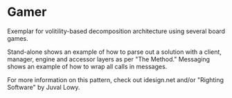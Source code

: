 # Gamer
Exemplar for volitility-based decomposition architecture using several board games.

Stand-alone shows an example of how to parse out a solution with a client, manager, engine and accessor layers as per "The Method." 
Messaging shows an example of how to wrap all calls in messages.  

For more information on this pattern, check out idesign.net and/or "Righting Software" by Juval Lowy.  
